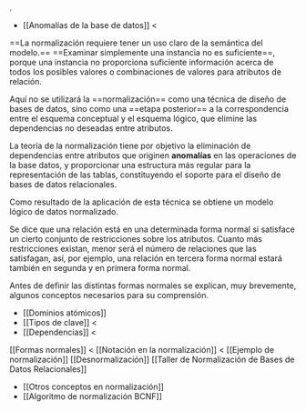 .
- [[Anomalías de la base de datos]] <

==La normalización requiere tener un uso claro de la semántica del modelo.== ==Examinar simplemente una instancia no es suficiente==, porque una instancia no proporciona suficiente información acerca de todos los posibles valores o combinaciones de valores para atributos de relación.

Aquí no se utilizará la ==normalización== como una técnica de diseño de bases de datos, sino como una ==etapa posterior== a la correspondencia entre el esquema conceptual y el esquema lógico, que elimine las dependencias no deseadas entre atributos.

La teoría de la normalización tiene por objetivo la eliminación de dependencias entre atributos que originen **anomalías** en las operaciones de la base datos, y proporcionar una estructura más regular para la representación de las tablas, constituyendo el soporte para el diseño de bases de datos relacionales.

Como resultado de la aplicación de esta técnica se obtiene un modelo lógico de datos normalizado.

Se dice que una relación está en una determinada forma normal si satisface un cierto conjunto de restricciones sobre los atributos. Cuanto más restricciones existan, menor será el número de relaciones que las satisfagan, así, por ejemplo, una relación en tercera forma normal estará también en segunda y en primera forma normal.

Antes de definir las distintas formas normales se explican, muy brevemente, algunos conceptos necesarios para su comprensión.

- [[Dominios atómicos]] 
- [[Tipos de clave]] <
- [[Dependencias]] <

[[Formas normales]] <
[[Notación en la normalización]] < 
[[Ejemplo de normalización]] 
[[Desnormalización]] 
[[Taller de Normalización de Bases de Datos Relacionales]] 


- [[Otros conceptos en normalización]]
- [[Algoritmo de normalización BCNF]] 


